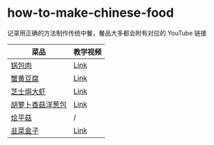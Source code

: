 # how-to-make-chinese-food

记录用正确的方法制作传统中餐，餐品大多都会附有对应的 YouTube 链接

| 菜品 | 教学视频 |
|-----|-----|
|[锅包肉](./recipes/%E9%94%85%E5%8C%85%E8%82%89.md) | [Link](https://www.youtube.com/watch?v=EwtylwuwLNc) |
|[蟹黄豆腐](./recipes/%E8%9F%B9%E9%BB%84%E8%B1%86%E8%85%90.md) | [Link](https://www.youtube.com/watch?v=c2g2M5ZOdbk) |
|[芝士焗大虾](./recipes/%E8%8A%9D%E5%A3%AB%E7%84%97%E5%A4%A7%E8%99%BE.md) | [Link](https://www.youtube.com/watch?v=EJAhau-i_Gg) |
|[胡萝卜香菇洋葱包](./recipes/%E8%83%A1%E8%90%9D%E5%8D%9C%E9%A6%99%E8%8F%87%E6%B4%8B%E8%91%B1%E5%8C%85.md) | [Link](https://www.youtube.com/watch?v=rpf0JRbbAa4) |
|[烩平菇](./recipes/%E7%83%A9%E5%B9%B3%E8%8F%87.md) | / |
|[韭菜盒子](./recipes/%E9%9F%AD%E8%8F%9C%E7%9B%92%E5%AD%90.md) | [Link]() |